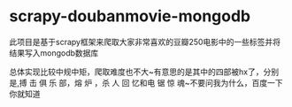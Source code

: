 # scrapy-doubanmovie-mongodb
此项目是基于scrapy框架来爬取大家非常喜欢的豆瓣250电影中的一些标签并将结果写入mongodb数据库

总体实现比较中规中矩，爬取难度也不大~有意思的是其中的四部被hx了，分别是,搏 击 俱 乐 部，熔 炉 ，杀 人 回 忆和电 锯 惊 魂~不要问我为什么，百度一下你就知道
